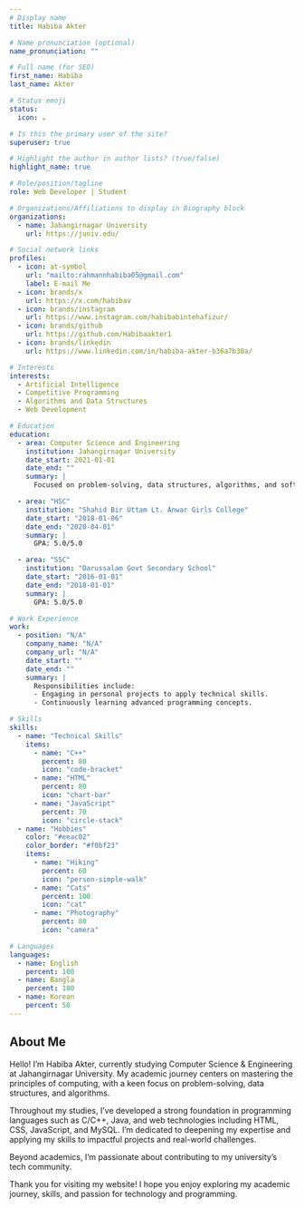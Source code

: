 ```yaml
---
# Display name
title: Habiba Akter

# Name pronunciation (optional)
name_pronunciation: ""

# Full name (for SEO)
first_name: Habiba
last_name: Akter

# Status emoji
status:
  icon: ☕️

# Is this the primary user of the site?
superuser: true

# Highlight the author in author lists? (true/false)
highlight_name: true

# Role/position/tagline
role: Web Developer | Student

# Organizations/Affiliations to display in Biography block
organizations:
  - name: Jahangirnagar University
    url: https://juniv.edu/

# Social network links
profiles:
  - icon: at-symbol
    url: "mailto:rahmannhabiba05@gmail.com"
    label: E-mail Me
  - icon: brands/x
    url: https://x.com/habibav
  - icon: brands/instagram
    url: https://www.instagram.com/habibabintehafizur/
  - icon: brands/github
    url: https://github.com/Habibaakter1
  - icon: brands/linkedin
    url: https://www.linkedin.com/in/habiba-akter-b36a7b30a/

# Interests
interests:
  - Artificial Intelligence
  - Competitive Programming
  - Algorithms and Data Structures
  - Web Development

# Education
education:
  - area: Computer Science and Engineering
    institution: Jahangirnagar University
    date_start: 2021-01-01
    date_end: ""
    summary: |
      Focused on problem-solving, data structures, algorithms, and software development.

  - area: "HSC"
    institution: "Shahid Bir Uttam Lt. Anwar Girls College"
    date_start: "2018-01-06"
    date_end: "2020-04-01"
    summary: |
      GPA: 5.0/5.0

  - area: "SSC"
    institution: "Darussalam Govt Secondary School"
    date_start: "2016-01-01"
    date_end: "2018-01-01"
    summary: |
      GPA: 5.0/5.0

# Work Experience
work:
  - position: "N/A"
    company_name: "N/A"
    company_url: "N/A"
    date_start: ""
    date_end: ""
    summary: |
      Responsibilities include:
      - Engaging in personal projects to apply technical skills.
      - Continuously learning advanced programming concepts.

# Skills
skills:
  - name: "Technical Skills"
    items:
      - name: "C++"
        percent: 80
        icon: "code-bracket"
      - name: "HTML"
        percent: 80
        icon: "chart-bar"
      - name: "JavaScript"
        percent: 70
        icon: "circle-stack"
  - name: "Hobbies"
    color: "#eeac02"
    color_border: "#f0bf23"
    items:
      - name: "Hiking"
        percent: 60
        icon: "person-simple-walk"
      - name: "Cats"
        percent: 100
        icon: "cat"
      - name: "Photography"
        percent: 80
        icon: "camera"

# Languages
languages:
  - name: English
    percent: 100
  - name: Bangla
    percent: 100
  - name: Korean
    percent: 50
---
```


## About Me

Hello! I’m Habiba Akter, currently studying Computer Science & Engineering at Jahangirnagar University. My academic journey centers on mastering the principles of computing, with a keen focus on problem-solving, data structures, and algorithms.

Throughout my studies, I’ve developed a strong foundation in programming languages such as C/C++, Java, and web technologies including HTML, CSS, JavaScript, and MySQL. I’m dedicated to deepening my expertise and applying my skills to impactful projects and real-world challenges.

Beyond academics, I’m passionate about contributing to my university’s tech community.

Thank you for visiting my website! I hope you enjoy exploring my academic journey, skills, and passion for technology and programming.
